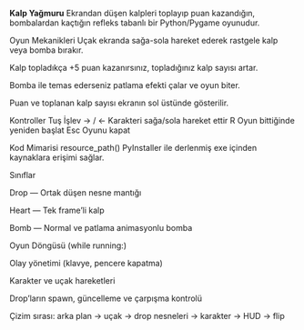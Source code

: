 **Kalp Yağmuru**
Ekrandan düşen kalpleri toplayıp puan kazandığın, bombalardan kaçtığın refleks tabanlı bir Python/Pygame oyunudur.

Oyun Mekanikleri
Uçak ekranda sağa-sola hareket ederek rastgele kalp veya bomba bırakır.

Kalp topladıkça +5 puan kazanırsınız, topladığınız kalp sayısı artar.

Bomba ile temas ederseniz patlama efekti çalar ve oyun biter.

Puan ve toplanan kalp sayısı ekranın sol üstünde gösterilir.

Kontroller
Tuş	İşlev
→ / ←	Karakteri sağa/sola hareket ettir
R	Oyun bittiğinde yeniden başlat
Esc	Oyunu kapat

Kod Mimarisi
resource_path()
PyInstaller ile derlenmiş exe içinden kaynaklara erişimi sağlar.

Sınıflar

Drop — Ortak düşen nesne mantığı

Heart — Tek frame’li kalp

Bomb — Normal ve patlama animasyonlu bomba

Oyun Döngüsü (while running:)

Olay yönetimi (klavye, pencere kapatma)

Karakter ve uçak hareketleri

Drop’ların spawn, güncelleme ve çarpışma kontrolü

Çizim sırası: arka plan → uçak → drop nesneleri → karakter → HUD → flip
